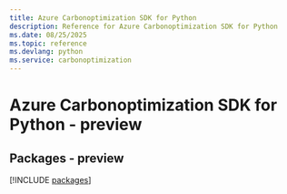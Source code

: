 ```yaml
---
title: Azure Carbonoptimization SDK for Python
description: Reference for Azure Carbonoptimization SDK for Python
ms.date: 08/25/2025
ms.topic: reference
ms.devlang: python
ms.service: carbonoptimization
---
```

# Azure Carbonoptimization SDK for Python - preview
## Packages - preview
[!INCLUDE [packages](carbonoptimization-index.md)]